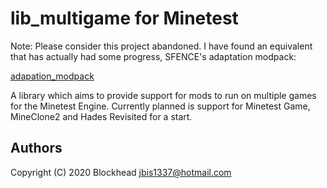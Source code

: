 # lib\_multigame for Minetest

Note: Please consider this project abandoned. I have found an equivalent that
has actually had some progress, SFENCE's adaptation modpack:

[adapation_modpack](https://github.com/sfence/adaptation_modpack)

A library which aims to provide support for mods to run on multiple games for
the Minetest Engine. Currently planned is support for Minetest Game, MineClone2
and Hades Revisited for a start.



## Authors

Copyright (C) 2020 Blockhead <jbis1337@hotmail.com>
